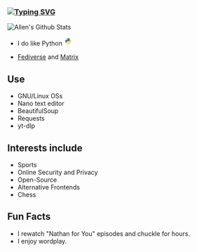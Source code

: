 ### [![Typing SVG](https://readme-typing-svg.herokuapp.com?color=%2335BCF7&size=23&lines=Gr%C3%BC%C3%9F+dich!+🍕)](https://git.io/typing-svg)


![Allen's Github Stats](https://github-readme-stats.vercel.app/api?username=allendema&show_icons=true&theme=dark)

- I do like Python 
[<code><img height="20" src="https://raw.githubusercontent.com/github/explore/80688e429a7d4ef2fca1e82350fe8e3517d3494d/topics/python/python.png" title="PYTHON"></code>](https://python.org)

- [Fediverse](https://en.m.wikipedia.org/wiki/Fediverse) and [Matrix](https://matrix.org)

## Use

- GNU/Linux OSs
- Nano text editor
- BeautifulSoup
- Requests
- yt-dlp

## Interests include

- Sports
- Online Security and Privacy
- Open-Source
- Alternative Frontends
- Chess

## Fun Facts
- I rewatch "Nathan for You" episodes and chuckle for hours.
- I enjoy wordplay.

